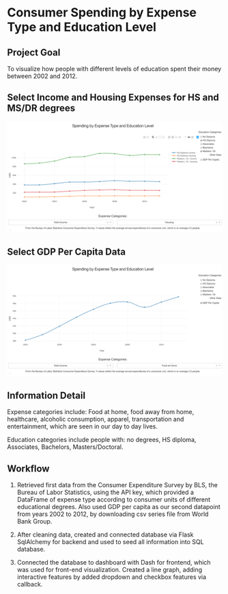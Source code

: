 # Consumer Spending by Expense Type and Education Level

## Project Goal
To visualize how people with different levels of education spent their money between 2002 and 2012.

## Select Income and Housing Expenses for HS and MS/DR degrees
![header](images/expense_and_education.png)

## Select GDP Per Capita Data
![header](images/GDP_data.png)

## Information Detail
Expense categories include: Food at home, food away from home, healthcare, alcoholic consumption, apparel, transportation and entertainment, which are seen in our day to day lives.

Education categories include people with: no degrees, HS diploma, Associates, Bachelors, Masters/Doctoral.

## Workflow
1. Retrieved first data from the Consumer Expenditure Survey by BLS, the Bureau of Labor Statistics, using the API key, which provided a DataFrame of expense type according to consumer units of different educational degrees. Also used GDP per capita as our second datapoint from years 2002 to 2012, by downloading csv series file from World Bank Group.

2. After cleaning data, created and connected database via Flask SqlAlchemy for backend and used to seed all information into SQL database.

3. Connected the database to dashboard with Dash for frontend, which was used for front-end visualization. Created a line graph, adding interactive features by added dropdown and checkbox features via callback.
